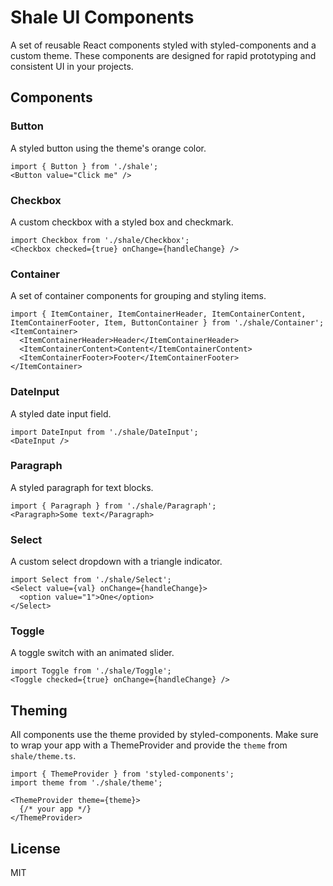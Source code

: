 # Shale UI Components

A set of reusable React components styled with styled-components and a custom theme. These components are designed for rapid prototyping and consistent UI in your projects.

## Components

### Button
A styled button using the theme's orange color.
```tsx
import { Button } from './shale';
<Button value="Click me" />
```

### Checkbox
A custom checkbox with a styled box and checkmark.
```tsx
import Checkbox from './shale/Checkbox';
<Checkbox checked={true} onChange={handleChange} />
```

### Container
A set of container components for grouping and styling items.
```tsx
import { ItemContainer, ItemContainerHeader, ItemContainerContent, ItemContainerFooter, Item, ButtonContainer } from './shale/Container';
<ItemContainer>
  <ItemContainerHeader>Header</ItemContainerHeader>
  <ItemContainerContent>Content</ItemContainerContent>
  <ItemContainerFooter>Footer</ItemContainerFooter>
</ItemContainer>
```

### DateInput
A styled date input field.
```tsx
import DateInput from './shale/DateInput';
<DateInput />
```

### Paragraph
A styled paragraph for text blocks.
```tsx
import { Paragraph } from './shale/Paragraph';
<Paragraph>Some text</Paragraph>
```

### Select
A custom select dropdown with a triangle indicator.
```tsx
import Select from './shale/Select';
<Select value={val} onChange={handleChange}>
  <option value="1">One</option>
</Select>
```

### Toggle
A toggle switch with an animated slider.
```tsx
import Toggle from './shale/Toggle';
<Toggle checked={true} onChange={handleChange} />
```

## Theming
All components use the theme provided by styled-components. Make sure to wrap your app with a ThemeProvider and provide the `theme` from `shale/theme.ts`.

```tsx
import { ThemeProvider } from 'styled-components';
import theme from './shale/theme';

<ThemeProvider theme={theme}>
  {/* your app */}
</ThemeProvider>
```

## License
MIT
